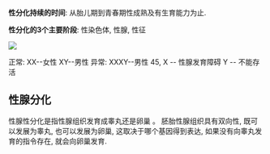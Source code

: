 **性分化持续的时间**: 从胎儿期到青春期性成熟及有生育能力为止.

**性分化的3个主要阶段**: 性染色体, 性腺, 性征

![](https://picture-bed-1301848969.cos.ap-shanghai.myqcloud.com/20220525165450.png)

正常:
XX--女性
XY--男性
异常:
XXXY--男性
45, X -- 性腺发育障碍
Y -- 不能存活


## 性腺分化
性腺性分化是指性腺组织发育成睾丸还是卵巢 。
胚胎性腺组织具有双向性, 既可以发展为睾丸, 也可以发展为卵巢, 这取决于哪个基因得到表达, 如果没有向睾丸发育的指令存在, 就会向卵巢发育.